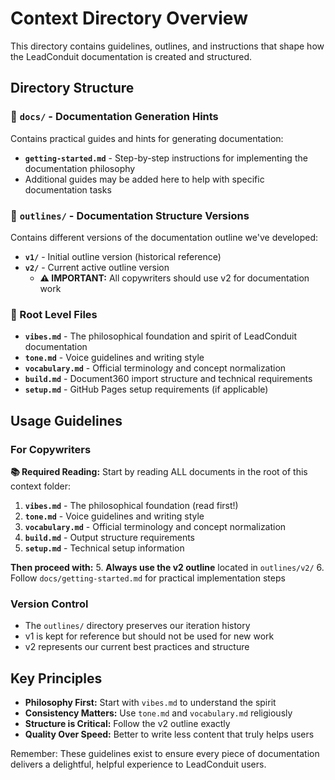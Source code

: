 # Context Directory Overview

This directory contains guidelines, outlines, and instructions that shape how the LeadConduit documentation is created and structured.

## Directory Structure

### 📁 `docs/` - Documentation Generation Hints
Contains practical guides and hints for generating documentation:
- **`getting-started.md`** - Step-by-step instructions for implementing the documentation philosophy
- Additional guides may be added here to help with specific documentation tasks

### 📁 `outlines/` - Documentation Structure Versions
Contains different versions of the documentation outline we've developed:
- **`v1/`** - Initial outline version (historical reference)
- **`v2/`** - Current active outline version
  - **⚠️ IMPORTANT:** All copywriters should use v2 for documentation work

### 📄 Root Level Files

- **`vibes.md`** - The philosophical foundation and spirit of LeadConduit documentation
- **`tone.md`** - Voice guidelines and writing style
- **`vocabulary.md`** - Official terminology and concept normalization
- **`build.md`** - Document360 import structure and technical requirements
- **`setup.md`** - GitHub Pages setup requirements (if applicable)

## Usage Guidelines

### For Copywriters

**📚 Required Reading:** Start by reading ALL documents in the root of this context folder:
1. **`vibes.md`** - The philosophical foundation (read first!)
2. **`tone.md`** - Voice guidelines and writing style
3. **`vocabulary.md`** - Official terminology and concept normalization
4. **`build.md`** - Output structure requirements
5. **`setup.md`** - Technical setup information

**Then proceed with:**
5. **Always use the v2 outline** located in `outlines/v2/`
6. Follow `docs/getting-started.md` for practical implementation steps

### Version Control
- The `outlines/` directory preserves our iteration history
- v1 is kept for reference but should not be used for new work
- v2 represents our current best practices and structure

## Key Principles
- **Philosophy First:** Start with `vibes.md` to understand the spirit
- **Consistency Matters:** Use `tone.md` and `vocabulary.md` religiously
- **Structure is Critical:** Follow the v2 outline exactly
- **Quality Over Speed:** Better to write less content that truly helps users

Remember: These guidelines exist to ensure every piece of documentation delivers a delightful, helpful experience to LeadConduit users.